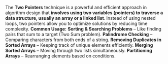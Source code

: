 The **Two Pointers** technique is a powerful and efficient approach in algorithm design that **involves using two variables (pointers) to traverse a data structure, usually an array or a linked list**. Instead of using nested loops, two pointers allow you to optimize solutions by reducing time complexity.
**Common Usage:**
**Sorting & Searching Problems** – Like finding pairs that sum to a target (Two Sum problem).
**Palindrome Checking** – Comparing characters from both ends of a string.
**Removing Duplicates in Sorted Arrays** – Keeping track of unique elements efficiently.
**Merging Sorted Arrays** – Moving through two lists simultaneously.
**Partitioning Arrays** – Rearranging elements based on conditions.
